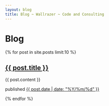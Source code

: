 ```yaml
---
layout: blog
title: Blog ~ Wallrazer ~ Code and Consulting
---
```


# Blog

{% for post in site.posts limit:10 %}
## <a href="{{ post.url }}">{{ post.title }}</a>
<div class="content">
	{{ post.content }}
	<p class='meta'>published <a href="{{ post.url }}">{{ post.date | date: "%Y/%m/%d" }}</a></p>
</div>
{% endfor %}
